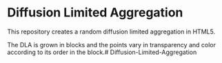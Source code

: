 # Diffusion Limited Aggregation

This repository creates a random diffusion limited aggregation in HTML5.

The DLA is grown in blocks and the points vary in transparency and color according to its order in the block.# Diffusion-Limited-Aggregation
